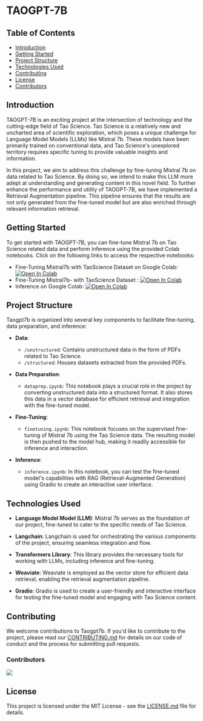 # TAOGPT-7B

## Table of Contents

- [Introduction](#introduction)
- [Getting Started](#getting-started)
- [Project Structure](#project-structure)
- [Technologies Used](#technologies-used)
- [Contributing](#contributing)
- [License](#license)
- [Contributors](#contributors)

## Introduction

TAOGPT-7B is an exciting project at the intersection of technology and the cutting-edge field of Tao Science. Tao Science is a relatively new and uncharted area of scientific exploration, which poses a unique challenge for Language Model Models (LLMs) like Mistral 7b. These models have been primarily trained on conventional data, and Tao Science's unexplored territory requires specific tuning to provide valuable insights and information.

In this project, we aim to address this challenge by fine-tuning Mistral 7b on data related to Tao Science. By doing so, we intend to make this LLM more adept at understanding and generating content in this novel field. To further enhance the performance and utility of TAOGPT-7B, we have implemented a Retrieval Augmentation pipeline. This pipeline ensures that the results are not only generated from the fine-tuned model but are also enriched through relevant information retrieval.

## Getting Started

To get started with TAOGPT-7B, you can fine-tune Mistral 7b on Tao Science related data and perform inference using the provided Colab notebooks. Click on the following links to access the respective notebooks:

- Fine-Tuning Mistral7b with TaoScience Dataset on Google Colab: [![Open In Colab](https://colab.research.google.com/assets/colab-badge.svg)](https://colab.research.google.com/github/agencyxr/taogpt7B/blob/main/finetuning.ipynb)
- Fine-Tuning Mistral7b- with TaoScience Dataset : [![Open In Colab](https://colab.research.google.com/assets/colab-badge.svg)](https://colab.research.google.com/github/agencyxr/taogpt7B/blob/main/finetuning_instruct.ipynb)
- Inference on Google Colab: [![Open In Colab](https://colab.research.google.com/assets/colab-badge.svg)](https://colab.research.google.com/github/agencyxr/taogpt7B/blob/main/inference.ipynb)

## Project Structure

Taogpt7b is organized into several key components to facilitate fine-tuning, data preparation, and inference:

- **Data**:
  - `/unstructured`: Contains unstructured data in the form of PDFs related to Tao Science.
  - `/structured`: Houses datasets extracted from the provided PDFs.

- **Data Preparation**:
  - `dataprep.ipynb`: This notebook plays a crucial role in the project by converting unstructured data into a structured format. It also stores this data in a vector database for efficient retrieval and integration with the fine-tuned model.

- **Fine-Tuning**:
  - `finetuning.ipynb`: This notebook focuses on the supervised fine-tuning of Mistral 7b using the Tao Science data. The resulting model is then pushed to the model hub, making it readily accessible for inference and interaction.

- **Inference**:
  - `inference.ipynb`: In this notebook, you can test the fine-tuned model's capabilities with RAG (Retrieval-Augmented Generation) using Gradio to create an interactive user interface.

## Technologies Used

- **Language Model Model (LLM)**: Mistral 7b serves as the foundation of our project, fine-tuned to cater to the specific needs of Tao Science.

- **Langchain**: Langchain is used for orchestrating the various components of the project, ensuring seamless integration and flow.

- **Transformers Library**: This library provides the necessary tools for working with LLMs, including inference and fine-tuning.

- **Weaviate**: Weaviate is employed as the vector store for efficient data retrieval, enabling the retrieval augmentation pipeline.

- **Gradio**: Gradio is used to create a user-friendly and interactive interface for testing the fine-tuned model and engaging with Tao Science content.


## Contributing

We welcome contributions to Taogpt7b. If you'd like to contribute to the project, please read our [CONTRIBUTING.md](CONTRIBUTING.md) for details on our code of conduct and the process for submitting pull requests.

### Contributors
<a href="https://github.com/agencyxr/taogpt7B/graphs/contributors">
  <img src="https://contrib.rocks/image?repo=agencyxr/taogpt7B" />
</a>

## License

This project is licensed under the MIT License - see the [LICENSE.md](LICENSE.md) file for details.
